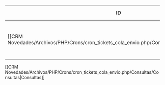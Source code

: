 | ID<br>                                                                                       | Tipo   | Archivo Origen                                                                                                    | Modulo Funcional | Base de Datos    | Tablas Afectadas | Joins | Objetivo                                      | Impacto   | Observacion |
| -------------------------------------------------------------------------------------------- | ------ | ----------------------------------------------------------------------------------------------------------------- | ---------------- | ---------------- | ---------------- | ----- | --------------------------------------------- | --------- | ----------- |
| [[CRM Novedades/Archivos/PHP/Crons/cron_tickets_cola_envio.php/Consultas/UPDATE/Q001\|Q001]] | UPDATE | [[CRM Novedades/Archivos/PHP/Crons/cron_tickets_cola_envio.php/Consultas/Consultas\|cron_tickets_cola_envio.php]] | Actualización    | gyssrl_novedades | sw_colaEnvioMail | -     | Si el ticket ya está, lo actualiza a estado 0 | Escritura |             |



[[CRM Novedades/Archivos/PHP/Crons/cron_tickets_cola_envio.php/Consultas/Consultas|Consultas]]